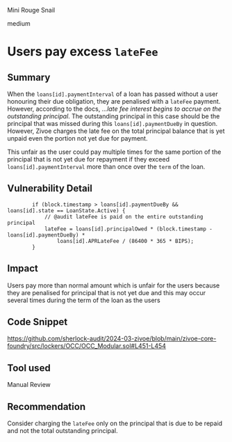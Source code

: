 Mini Rouge Snail

medium

# Users pay excess `lateFee`

## Summary
When the `loans[id].paymentInterval` of a loan has passed without a user honouring their due obligation, they are penalised with a `lateFee` payment. However, according to the docs, *…late fee interest begins to accrue on the outstanding principal*. The outstanding principal in this case should be the principal that was missed during this `loans[id].paymentDueBy` in question. However, Zivoe charges the late fee on the total principal balance that is yet unpaid even the portion not yet due for payment.

This unfair as the user could pay multiple times for the same portion of the principal that is not yet due for repayment if they exceed `loans[id].paymentInterval` more than once over the `term` of the loan.

## Vulnerability Detail
```solidity
        if (block.timestamp > loans[id].paymentDueBy && loans[id].state == LoanState.Active) {
            // @audit lateFee is paid on the entire outstanding principal
            lateFee = loans[id].principalOwed * (block.timestamp - loans[id].paymentDueBy) *
                loans[id].APRLateFee / (86400 * 365 * BIPS);
        }
```

## Impact
Users pay more than normal amount which is unfair for the users because they are penalised for principal that is not yet due and this may occur several times during the term of the loan as the users

## Code Snippet
https://github.com/sherlock-audit/2024-03-zivoe/blob/main/zivoe-core-foundry/src/lockers/OCC/OCC_Modular.sol#L451-L454

## Tool used

Manual Review

## Recommendation
Consider charging the `lateFee` only on the principal that is due to be repaid and not the total outstanding principal.